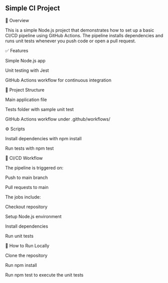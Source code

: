 ## Simple CI Project

🚀 Overview

This is a simple Node.js project that demonstrates how to set up a basic CI/CD pipeline using GitHub Actions. The pipeline installs dependencies and runs unit tests whenever you push code or open a pull request.

✅ Features

Simple Node.js app

Unit testing with Jest

GitHub Actions workflow for continuous integration

📂 Project Structure

Main application file

Tests folder with sample unit test

GitHub Actions workflow under .github/workflows/

⚙️ Scripts

Install dependencies with npm install

Run tests with npm test

🤖 CI/CD Workflow

The pipeline is triggered on:

Push to main branch

Pull requests to main

The jobs include:

Checkout repository

Setup Node.js environment

Install dependencies

Run unit tests

📌 How to Run Locally

Clone the repository

Run npm install

Run npm test to execute the unit tests
